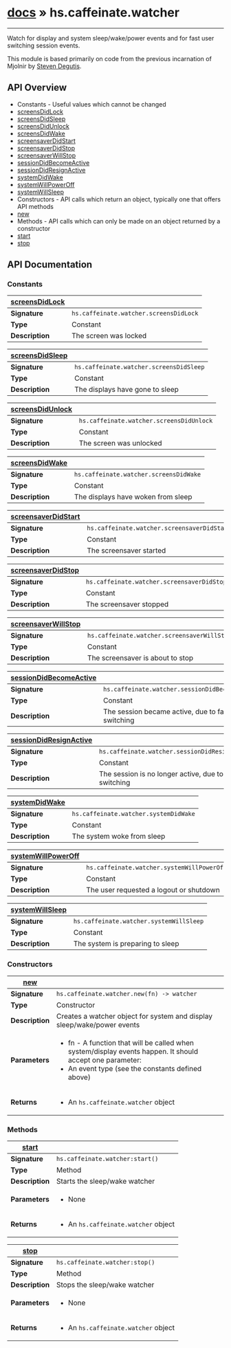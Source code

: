 # [docs](../hammerspoon/index.md) » hs.caffeinate.watcher
---

Watch for display and system sleep/wake/power events
and for fast user switching session events.

This module is based primarily on code from the previous incarnation of Mjolnir by [Steven Degutis](https://github.com/sdegutis/).

## API Overview
* Constants - Useful values which cannot be changed
 * [screensDidLock](#screensDidLock)
 * [screensDidSleep](#screensDidSleep)
 * [screensDidUnlock](#screensDidUnlock)
 * [screensDidWake](#screensDidWake)
 * [screensaverDidStart](#screensaverDidStart)
 * [screensaverDidStop](#screensaverDidStop)
 * [screensaverWillStop](#screensaverWillStop)
 * [sessionDidBecomeActive](#sessionDidBecomeActive)
 * [sessionDidResignActive](#sessionDidResignActive)
 * [systemDidWake](#systemDidWake)
 * [systemWillPowerOff](#systemWillPowerOff)
 * [systemWillSleep](#systemWillSleep)
* Constructors - API calls which return an object, typically one that offers API methods
 * [new](#new)
* Methods - API calls which can only be made on an object returned by a constructor
 * [start](#start)
 * [stop](#stop)

## API Documentation

### Constants

| [screensDidLock](#screensDidLock)         |                                                                                     |
| --------------------------------------------|-------------------------------------------------------------------------------------|
| **Signature**                               | `hs.caffeinate.watcher.screensDidLock`                                                                    |
| **Type**                                    | Constant                                                                     |
| **Description**                             | The screen was locked                                                                     |

| [screensDidSleep](#screensDidSleep)         |                                                                                     |
| --------------------------------------------|-------------------------------------------------------------------------------------|
| **Signature**                               | `hs.caffeinate.watcher.screensDidSleep`                                                                    |
| **Type**                                    | Constant                                                                     |
| **Description**                             | The displays have gone to sleep                                                                     |

| [screensDidUnlock](#screensDidUnlock)         |                                                                                     |
| --------------------------------------------|-------------------------------------------------------------------------------------|
| **Signature**                               | `hs.caffeinate.watcher.screensDidUnlock`                                                                    |
| **Type**                                    | Constant                                                                     |
| **Description**                             | The screen was unlocked                                                                     |

| [screensDidWake](#screensDidWake)         |                                                                                     |
| --------------------------------------------|-------------------------------------------------------------------------------------|
| **Signature**                               | `hs.caffeinate.watcher.screensDidWake`                                                                    |
| **Type**                                    | Constant                                                                     |
| **Description**                             | The displays have woken from sleep                                                                     |

| [screensaverDidStart](#screensaverDidStart)         |                                                                                     |
| --------------------------------------------|-------------------------------------------------------------------------------------|
| **Signature**                               | `hs.caffeinate.watcher.screensaverDidStart`                                                                    |
| **Type**                                    | Constant                                                                     |
| **Description**                             | The screensaver started                                                                     |

| [screensaverDidStop](#screensaverDidStop)         |                                                                                     |
| --------------------------------------------|-------------------------------------------------------------------------------------|
| **Signature**                               | `hs.caffeinate.watcher.screensaverDidStop`                                                                    |
| **Type**                                    | Constant                                                                     |
| **Description**                             | The screensaver stopped                                                                     |

| [screensaverWillStop](#screensaverWillStop)         |                                                                                     |
| --------------------------------------------|-------------------------------------------------------------------------------------|
| **Signature**                               | `hs.caffeinate.watcher.screensaverWillStop`                                                                    |
| **Type**                                    | Constant                                                                     |
| **Description**                             | The screensaver is about to stop                                                                     |

| [sessionDidBecomeActive](#sessionDidBecomeActive)         |                                                                                     |
| --------------------------------------------|-------------------------------------------------------------------------------------|
| **Signature**                               | `hs.caffeinate.watcher.sessionDidBecomeActive`                                                                    |
| **Type**                                    | Constant                                                                     |
| **Description**                             | The session became active, due to fast user switching                                                                     |

| [sessionDidResignActive](#sessionDidResignActive)         |                                                                                     |
| --------------------------------------------|-------------------------------------------------------------------------------------|
| **Signature**                               | `hs.caffeinate.watcher.sessionDidResignActive`                                                                    |
| **Type**                                    | Constant                                                                     |
| **Description**                             | The session is no longer active, due to fast user switching                                                                     |

| [systemDidWake](#systemDidWake)         |                                                                                     |
| --------------------------------------------|-------------------------------------------------------------------------------------|
| **Signature**                               | `hs.caffeinate.watcher.systemDidWake`                                                                    |
| **Type**                                    | Constant                                                                     |
| **Description**                             | The system woke from sleep                                                                     |

| [systemWillPowerOff](#systemWillPowerOff)         |                                                                                     |
| --------------------------------------------|-------------------------------------------------------------------------------------|
| **Signature**                               | `hs.caffeinate.watcher.systemWillPowerOff`                                                                    |
| **Type**                                    | Constant                                                                     |
| **Description**                             | The user requested a logout or shutdown                                                                     |

| [systemWillSleep](#systemWillSleep)         |                                                                                     |
| --------------------------------------------|-------------------------------------------------------------------------------------|
| **Signature**                               | `hs.caffeinate.watcher.systemWillSleep`                                                                    |
| **Type**                                    | Constant                                                                     |
| **Description**                             | The system is preparing to sleep                                                                     |

### Constructors

| [new](#new)         |                                                                                     |
| --------------------------------------------|-------------------------------------------------------------------------------------|
| **Signature**                               | `hs.caffeinate.watcher.new(fn) -> watcher`                                                                    |
| **Type**                                    | Constructor                                                                     |
| **Description**                             | Creates a watcher object for system and display sleep/wake/power events                                                                     |
| **Parameters**                              | <ul><li>fn - A function that will be called when system/display events happen. It should accept one parameter:</li><li> An event type (see the constants defined above)</li></ul> |
| **Returns**                                 | <ul><li>An `hs.caffeinate.watcher` object</li></ul>          |

### Methods

| [start](#start)         |                                                                                     |
| --------------------------------------------|-------------------------------------------------------------------------------------|
| **Signature**                               | `hs.caffeinate.watcher:start()`                                                                    |
| **Type**                                    | Method                                                                     |
| **Description**                             | Starts the sleep/wake watcher                                                                     |
| **Parameters**                              | <ul><li>None</li></ul> |
| **Returns**                                 | <ul><li>An `hs.caffeinate.watcher` object</li></ul>          |

| [stop](#stop)         |                                                                                     |
| --------------------------------------------|-------------------------------------------------------------------------------------|
| **Signature**                               | `hs.caffeinate.watcher:stop()`                                                                    |
| **Type**                                    | Method                                                                     |
| **Description**                             | Stops the sleep/wake watcher                                                                     |
| **Parameters**                              | <ul><li>None</li></ul> |
| **Returns**                                 | <ul><li>An `hs.caffeinate.watcher` object</li></ul>          |

